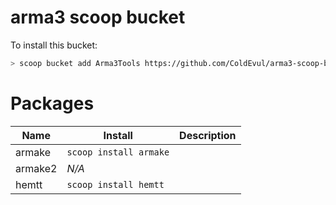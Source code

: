 # arma3 scoop bucket

To install this bucket: 

```sh
> scoop bucket add Arma3Tools https://github.com/ColdEvul/arma3-scoop-bucket.git
```

# Packages
| Name      | Install                   | Description                                |
| --------- | ------------------------- | ------------------------------------------ |
| armake    | `scoop install armake`    | |
| armake2   | *N/A*                     | |
| hemtt     | `scoop install hemtt`     | |
